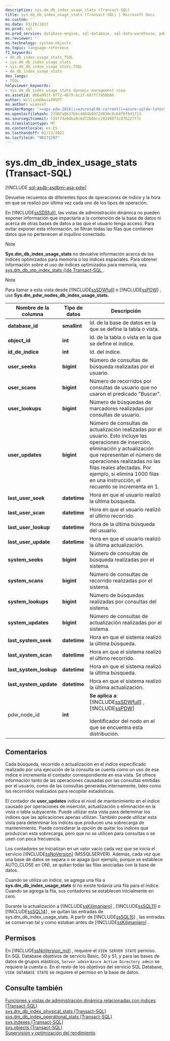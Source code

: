 ```yaml
---
description: sys.dm_db_index_usage_stats (Transact-SQL)
title: sys.dm_db_index_usage_stats (Transact-SQL) | Microsoft Docs
ms.custom: ''
ms.date: 03/20/2017
ms.prod: sql
ms.prod_service: database-engine, sql-database, sql-data-warehouse, pdw
ms.reviewer: ''
ms.technology: system-objects
ms.topic: language-reference
f1_keywords:
- dm_db_index_usage_stats_TSQL
- sys.dm_db_index_usage_stats
- sys.dm_db_index_usage_stats_TSQL
- dm_db_index_usage_stats
dev_langs:
- TSQL
helpviewer_keywords:
- sys.dm_db_index_usage_stats dynamic management view
ms.assetid: d06a001f-0f72-4679-bc2f-66fff7958b86
author: WilliamDAssafMSFT
ms.author: wiassaf
monikerRange: '>=aps-pdw-2016||=azuresqldb-current||=azure-sqldw-latest||>=sql-server-2016||>=sql-server-linux-2017||=azuresqldb-mi-current'
ms.openlocfilehash: 23907a0b37bbc4804b9972d830c0c64f0f0d1712
ms.sourcegitcommit: f29f74e04ba9c4d72b9bcc292490f3c076227f7c
ms.translationtype: MT
ms.contentlocale: es-ES
ms.lasthandoff: 01/13/2021
ms.locfileid: "98171297"
---
```

# <a name="sysdm_db_index_usage_stats-transact-sql"></a>sys.dm_db_index_usage_stats (Transact-SQL)
[!INCLUDE [sql-asdb-asdbmi-asa-pdw](../../includes/applies-to-version/sql-asdb-asdbmi-asa-pdw.md)]

  Devuelve recuentos de diferentes tipos de operaciones de índice y la hora en que se realizó por última vez cada uno de los tipos de operación.  
  
 En [!INCLUDE[ssSDSfull](../../includes/sssdsfull-md.md)], las vistas de administración dinámica no pueden exponer información que impactaría a la contención de la base de datos ni acerca de otras bases de datos a las que el usuario tenga acceso. Para evitar exponer esta información, se filtran todas las filas que contienen datos que no pertenecen al inquilino conectado.  
  
> [!NOTE]  
>  **Sys.dm_db_index_usage_stats** no devuelve información acerca de los índices optimizados para memoria o los índices espaciales. Para obtener información sobre el uso de índices optimizados para memoria, vea [sys.dm_db_xtp_index_stats &#40;&#41;de Transact-SQL ](../../relational-databases/system-dynamic-management-views/sys-dm-db-xtp-index-stats-transact-sql.md).  
  
> [!NOTE]  
>  Para llamar a esta vista desde [!INCLUDE[ssSDWfull](../../includes/sssdwfull-md.md)] o [!INCLUDE[ssPDW](../../includes/sspdw-md.md)] , use **Sys.dm_pdw_nodes_db_index_usage_stats**.  
  
|Nombre de la columna|Tipo de datos|Descripción|  
|-----------------|---------------|-----------------|  
|**database_id**|**smallint**|Id. de la base de datos en la que se define la tabla o vista.|  
|**object_id**|**int**|Id. de la tabla o vista en la que se define el índice.|  
|**id_de_índice**|**int**|Id. del índice.|  
|**user_seeks**|**bigint**|Número de consultas de búsqueda realizadas por el usuario.|  
|**user_scans**|**bigint**|Número de recorridos por consultas de usuario que no usaron el predicado "Buscar".|  
|**user_lookups**|**bigint**|Número de búsquedas de marcadores realizadas por consultas de usuario.|  
|**user_updates**|**bigint**|Número de consultas de actualización realizadas por el usuario. Esto incluye las operaciones de inserción, eliminación y actualización que representan el número de operaciones realizadas no las filas reales afectadas. Por ejemplo, si elimina 1000 filas en una instrucción, el recuento se incrementa en 1.|  
|**last_user_seek**|**datetime**|Hora en que el usuario realizó la última búsqueda.|  
|**last_user_scan**|**datetime**|Hora en que el usuario realizó el último recorrido.|  
|**last_user_lookup**|**datetime**|Hora de la última búsqueda del usuario.|  
|**last_user_update**|**datetime**|Hora en que el usuario realizó la última actualización.|  
|**system_seeks**|**bigint**|Número de consultas de búsqueda realizadas por el sistema.|  
|**system_scans**|**bigint**|Número de consultas de recorrido realizadas por el sistema.|  
|**system_lookups**|**bigint**|Número de búsquedas realizadas por consultas del sistema.|  
|**system_updates**|**bigint**|Número de consultas de actualización realizadas por el sistema.|  
|**last_system_seek**|**datetime**|Hora en que el sistema realizó la última búsqueda.|  
|**last_system_scan**|**datetime**|Hora en que el sistema realizó el último recorrido.|  
|**last_system_lookup**|**datetime**|Hora en que el sistema realizó la última búsqueda.|  
|**last_system_update**|**datetime**|Hora en que el sistema realizó la última actualización.|  
|pdw_node_id|**int**|**Se aplica a**: [!INCLUDE[ssSDWfull](../../includes/sssdwfull-md.md)] , [!INCLUDE[ssPDW](../../includes/sspdw-md.md)]<br /><br /> Identificador del nodo en el que se encuentra esta distribución.|  
  
## <a name="remarks"></a>Comentarios  
 Cada búsqueda, recorrido o actualización en el índice especificado realizado por una ejecución de la consulta se cuenta como un uso de ese índice e incrementa el contador correspondiente en esa vista. Se ofrece información tanto de las operaciones causadas por las consultas emitidas por el usuario, como de las consultas generadas internamente, tales como los recorridos realizados para recopilar estadísticas.  
  
 El contador de **user_updates** indica el nivel de mantenimiento en el índice causado por operaciones de inserción, actualización o eliminación en la vista o tabla subyacente. Puede utilizar esta vista para determinar los índices que las aplicaciones apenas utilizan. También puede utilizar esta vista para determinar los índices que producen una sobrecarga de mantenimiento. Puede considerar la opción de quitar los índices que produzcan esta sobrecarga, pero que no se utilicen para consultas o se usen con poca frecuencia.  
  
 Los contadores se inicializan en un valor vacío cada vez que se inicia el servicio [!INCLUDE[ssNoVersion](../../includes/ssnoversion-md.md)] (MSSQLSERVER). Además, cada vez que una base de datos se separa o se apaga (por ejemplo, porque se establece AUTO_CLOSE en ON), se quitan todas las filas asociadas con la base de datos.  
  
 Cuando se utiliza un índice, se agrega una fila a **sys.dm_db_index_usage_stats** si no existe todavía una fila para el índice. Cuando se agrega la fila, sus contadores se establecen inicialmente en cero.  
  
 Durante la actualización a [!INCLUDE[ssKilimanjaro](../../includes/sskilimanjaro-md.md)] , [!INCLUDE[ssSQL11](../../includes/sssql11-md.md)] o [!INCLUDE[ssSQL14](../../includes/sssql14-md.md)] , se quitan las entradas de sys.dm_db_index_usage_stats. A partir de [!INCLUDE[ssSQL15](../../includes/sssql16-md.md)] , las entradas se conservan tal y como estaban antes de [!INCLUDE[ssKilimanjaro](../../includes/sskilimanjaro-md.md)] .  
  
## <a name="permissions"></a>Permisos  
En [!INCLUDE[ssNoVersion_md](../../includes/ssnoversion-md.md)] , requiere el `VIEW SERVER STATE` permiso.   
En SQL Database objetivos de servicio Basic, S0 y S1, y para las bases de datos de grupos elásticos, `Server admin` `Azure Active Directory admin` se requiere la cuenta o. En el resto de los objetivos del servicio SQL Database, `VIEW DATABASE STATE` se requiere el permiso en la base de datos.  
  
## <a name="see-also"></a>Consulte también  

 [Funciones y vistas de administración dinámica relacionadas con índices &#40;Transact-SQL&#41;](../../relational-databases/system-dynamic-management-views/index-related-dynamic-management-views-and-functions-transact-sql.md)   
 [sys.dm_db_index_physical_stats &#40;Transact-SQL&#41;](../../relational-databases/system-dynamic-management-views/sys-dm-db-index-physical-stats-transact-sql.md)   
 [sys.dm_db_index_operational_stats &#40;Transact-SQL&#41;](../../relational-databases/system-dynamic-management-views/sys-dm-db-index-operational-stats-transact-sql.md)   
 [sys.indexes &#40;Transact-SQL&#41;](../../relational-databases/system-catalog-views/sys-indexes-transact-sql.md)   
 [sys.objects &#40;Transact-SQL&#41;](../../relational-databases/system-catalog-views/sys-objects-transact-sql.md)   
 [Supervisión y optimización del rendimiento](../../relational-databases/performance/monitor-and-tune-for-performance.md)  
  
  


